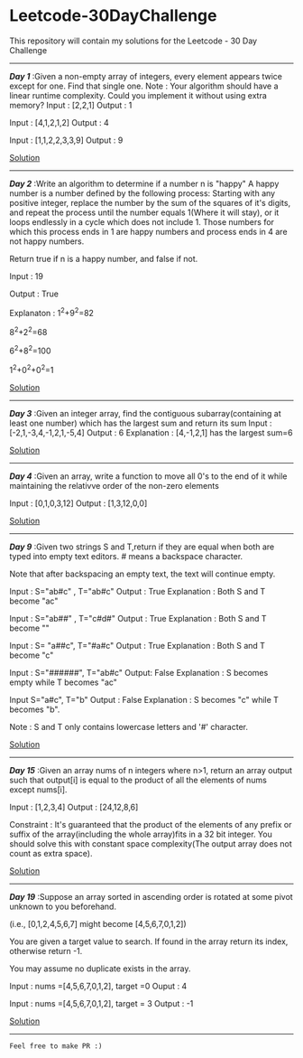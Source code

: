 # Leetcode-30DayChallenge
This repository will contain my solutions for the Leetcode - 30 Day Challenge

---

***Day 1*** :Given a non-empty array of integers, every element appears twice except for one. Find that single one.
Note : 
Your algorithm should have a linear runtime complexity. Could you implement it without using extra memory?
Input : [2,2,1]
Output : 1

Input : [4,1,2,1,2]
Output : 4

Input : [1,1,2,2,3,3,9]
Output : 9


[Solution](https://github.com/Ratheshprabakar/Leetcode-30DayChallenge/blob/master/Day1.c)

---


***Day 2*** :Write an algorithm to determine if a number n is "happy"
A happy number is  a number defined by the following process: Starting with any positive integer, replace the number by the sum of the squares of it's digits, and repeat the process until the number equals 1(Where it will stay), or it loops endlessly in a cycle which does not include 1. Those numbers for which this process ends in 1 are happy numbers and process ends in 4 are not happy numbers.

Return true if n is a happy number, and false if not.

Input : 19

Output : True

Explanaton : 1<sup>2</sup>+9<sup>2</sup>=82

8<sup>2</sup>+2<sup>2</sup>=68

6<sup>2</sup>+8<sup>2</sup>=100

1<sup>2</sup>+0<sup>2</sup>+0<sup>2</sup>=1


[Solution](https://github.com/Ratheshprabakar/Leetcode-30DayChallenge/blob/master/Day2.c)

---

***Day 3*** :Given an integer array, find the contiguous subarray(containing at least one number) which has the largest sum and return its sum
Input : [-2,1,-3,4,-1,2,1,-5,4]
Output : 6
Explanation : [4,-1,2,1] has the largest sum=6

[Solution](https://github.com/Ratheshprabakar/Leetcode-30DayChallenge/blob/master/Day3.c)

---

***Day 4*** :Given an array, write a function to move all 0's to the end of it while maintaining the relativve order of the non-zero elements

Input : [0,1,0,3,12]
Output : [1,3,12,0,0]

[Solution](https://github.com/Ratheshprabakar/Leetcode-30DayChallenge/blob/master/Day4.c)

---

***Day 9*** :Given two strings S and T,return if they are equal when both are typed into empty text editors. # means a backspace character.

Note that after backspacing an empty text, the text will continue empty.

Input : S="ab#c" , T="ab#c"
Output : True
Explanation : Both S and T become "ac"

Input : S="ab##" , T="c#d#"
Output : True
Explanation : Both S and T become ""

Input : S= "a##c", T="#a#c"
Output : True
Explanation : Both S and T become "c"

Input : S="######", T="ab#c"
Output: False
Explanation : S becomes empty while T becomes "ac"

Input S="a#c", T="b"
Output : False
Explanation : S becomes "c" while T becomes "b".

Note : S and T only contains lowercase letters and '#' character. 

[Solution](https://github.com/Ratheshprabakar/Leetcode-30DayChallenge/blob/master/Day9.c)

---

***Day 15*** :Given an array nums of n integers where n>1, return an array output such that output[i] is equal to the product of all the elements of nums except nums[i].

Input : [1,2,3,4]
Output : [24,12,8,6]

Constraint : It's guaranteed that the product of the elements of any prefix or suffix of the array(including the whole array)fits in a 32 bit integer. You should solve this with constant space complexity(The output array does not count as extra space).

[Solution](https://github.com/Ratheshprabakar/Leetcode-30DayChallenge/blob/master/Day15.c)

---

***Day 19*** :Suppose an array sorted in ascending order is rotated at some pivot unknown to you beforehand.

(i.e., [0,1,2,4,5,6,7] might become [4,5,6,7,0,1,2])

You are given a target value to search. If found in the array return its index, otherwise return -1.

You may assume no duplicate exists in the array.

Input : nums =[4,5,6,7,0,1,2], target =0
Ouput : 4

Input : nums =[4,5,6,7,0,1,2], target = 3
Output : -1

[Solution](https://github.com/Ratheshprabakar/Leetcode-30DayChallenge/blob/master/Day19.c)

---




```
Feel free to make PR :)
```
